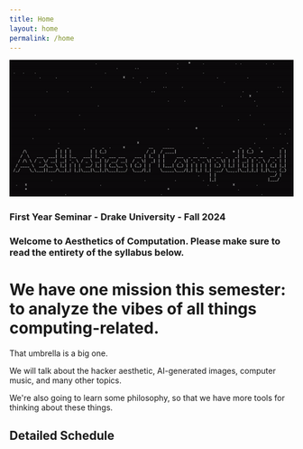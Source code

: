```yaml
---
title: Home
layout: home
permalink: /home
---
```



![Alt Text](welcome_aesthetics.gif)


### First Year Seminar - Drake University - Fall 2024

### Welcome to Aesthetics of Computation. Please make sure to read the entirety of the syllabus below.

# We have one mission this semester: to analyze the vibes of all things computing-related. 

That umbrella is a big one. 

We will talk about the hacker aesthetic, AI-generated images, computer music, and many other topics.

We're also going to learn some philosophy, so that we have more tools for thinking about these things.


## Detailed Schedule